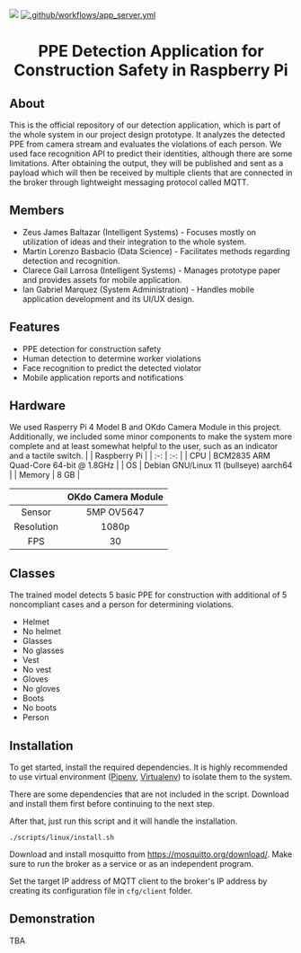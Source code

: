 [![](https://img.shields.io/badge/TIP-Quezon%20City-yellow)](https://tip.edu.ph/)
[![.github/workflows/app_server.yml](https://github.com/cpe-pd/rpi-camera/actions/workflows/app_server.yml/badge.svg?event=push)](https://github.com/cpe-pd/rpi-camera/actions/workflows/app_server.yml)

<h1 align="center">PPE Detection Application for Construction Safety in Raspberry Pi</h1>

## About
This is the official repository of our detection application, which is part of the whole system in our project design prototype. It analyzes the detected PPE from camera stream and evaluates the violations of each person. We used face recognition API to predict their identities, although there are some limitations. After obtaining the output, they will be published and sent as a payload which will then be received by multiple clients that are connected in the broker through lightweight messaging protocol called MQTT.

## Members
- Zeus James Baltazar (Intelligent Systems) - Focuses mostly on utilization of ideas and their integration to the whole system.
- Martin Lorenzo Basbacio (Data Science) - Facilitates methods regarding detection and recognition.
- Clarece Gail Larrosa (Intelligent Systems) - Manages prototype paper and provides assets for mobile application.
- Ian Gabriel Marquez (System Administration) - Handles mobile application development and its UI/UX design.

## Features
- PPE detection for construction safety
- Human detection to determine worker violations
- Face recognition to predict the detected violator
- Mobile application reports and notifications

## Hardware
We used Rasperry Pi 4 Model B and OKdo Camera Module in this project. Additionally, we included some minor components to make the system more complete and at least somewhat helpful to the user, such as an indicator and a tactile switch.
| | Raspberry Pi |
| :-: | :-: |
| CPU | BCM2835 ARM Quad-Core 64-bit @ 1.8GHz |
| OS | Debian GNU/Linux 11 (bullseye) aarch64 |
| Memory | 8 GB |

| | OKdo Camera Module |
| :-: | :-: |
| Sensor | 5MP OV5647 |
| Resolution | 1080p |
| FPS | 30 |

## Classes
The trained model detects 5 basic PPE for construction with additional of 5 noncompliant cases and a person for determining violations.
- Helmet
- No helmet
- Glasses
- No glasses
- Vest
- No vest
- Gloves
- No gloves
- Boots
- No boots
- Person

## Installation
To get started, install the required dependencies. It is highly recommended to use virtual environment ([Pipenv](https://pypi.org/project/pipenv/), [Virtualenv](https://pypi.org/project/virtualenv/)) to isolate them to the system. 

There are some dependencies that are not included in the script. Download and install them first before continuing to the next step. 

After that, just run this script and it will handle the installation.
```
./scripts/linux/install.sh
```

Download and install mosquitto from https://mosquitto.org/download/. Make sure to run the broker as a service or as an independent program.

Set the target IP address of MQTT client to the broker's IP address by creating its configuration file in ```cfg/client``` folder.

## Demonstration
TBA
